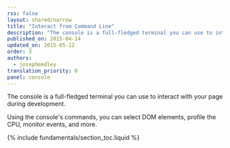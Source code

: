```yaml
---
rss: false
layout: shared/narrow
title: "Interact from Command Line"
description: "The console is a full-fledged terminal you can use to interact with your page during development."
published_on: 2015-04-14
updated_on: 2015-05-12
order: 3
authors:
  - josephmedley
translation_priority: 0
panel: console
---
```


<p class="intro">
  The console is a full-fledged terminal you can use to interact with your page during development.
</p>

Using the console's commands,
you can select DOM elements, profile the CPU, monitor events, and more.

{% include fundamentals/section_toc.liquid %}
